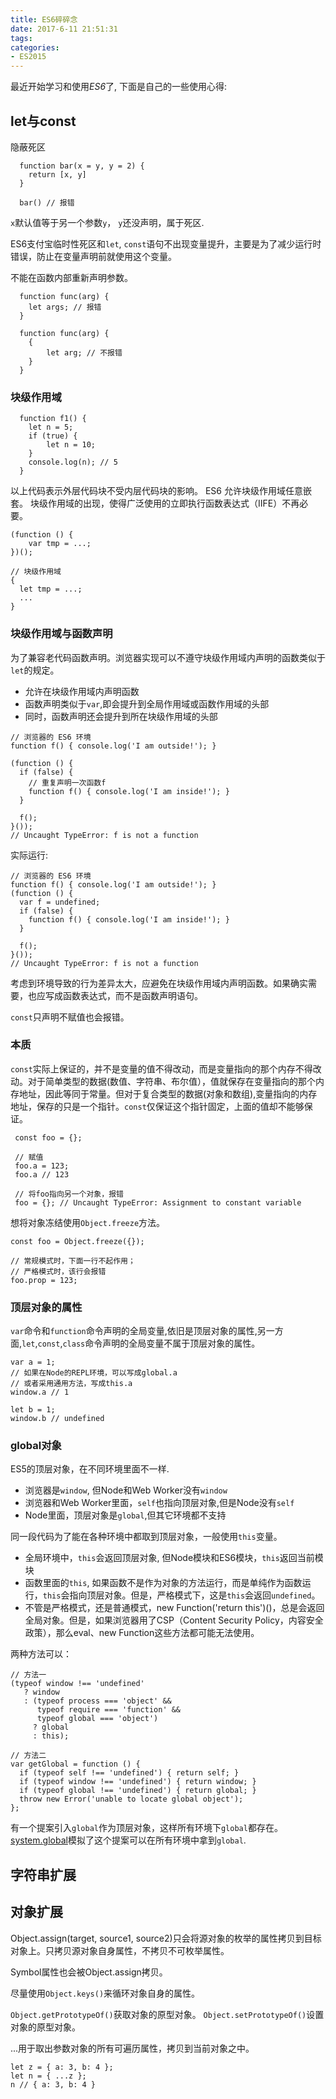 ```yaml
---
title: ES6碎碎念
date: 2017-6-11 21:51:31
tags:
categories:
- ES2015
---
```


最近开始学习和使用*ES6*了, 下面是自己的一些使用心得:

## let与const

隐蔽死区

```
  function bar(x = y, y = 2) {
    return [x, y]
  }

  bar() // 报错
```

`x`默认值等于另一个参数`y`， `y`还没声明，属于死区.

ES6支付宝临时性死区和`let`, `const`语句不出现变量提升，主要是为了减少运行时错误，防止在变量声明前就使用这个变量。

不能在函数内部重新声明参数。

```
  function func(arg) {
  	let args; // 报错
  }

  function func(arg) {
  	{
  		let arg; // 不报错
  	}
  }
```

### 块级作用域

```
  function f1() {
  	let n = 5;
  	if (true) {
  		let n = 10;
  	}
  	console.log(n); // 5
  }
```

以上代码表示外层代码块不受内层代码块的影响。
ES6 允许块级作用域任意嵌套。
块级作用域的出现，使得广泛使用的立即执行函数表达式（IIFE）不再必要。

```
(function () {
	var tmp = ...;
})();

// 块级作用域
{
  let tmp = ...;
  ...
}
```

### 块级作用域与函数声明

为了兼容老代码函数声明。浏览器实现可以不遵守块级作用域内声明的函数类似于`let`的规定。

- 允许在块级作用域内声明函数
- 函数声明类似于`var`,即会提升到全局作用域或函数作用域的头部
- 同时，函数声明还会提升到所在块级作用域的头部

```
// 浏览器的 ES6 环境
function f() { console.log('I am outside!'); }

(function () {
  if (false) {
    // 重复声明一次函数f
    function f() { console.log('I am inside!'); }
  }

  f();
}());
// Uncaught TypeError: f is not a function
```

实际运行:

```
// 浏览器的 ES6 环境
function f() { console.log('I am outside!'); }
(function () {
  var f = undefined;
  if (false) {
    function f() { console.log('I am inside!'); }
  }

  f();
}());
// Uncaught TypeError: f is not a function
```

考虑到环境导致的行为差异太大，应避免在块级作用域内声明函数。如果确实需要，也应写成函数表达式，而不是函数声明语句。

`const`只声明不赋值也会报错。

### 本质

`const`实际上保证的，并不是变量的值不得改动，而是变量指向的那个内存不得改动。对于简单类型的数据(数值、字符串、布尔值），值就保存在变量指向的那个内存地址，因此等同于常量。但对于复合类型的数据(对象和数组),变量指向的内存地址，保存的只是一个指针。`const`仅保证这个指针固定，上面的值却不能够保证。

```
 const foo = {};

 // 赋值
 foo.a = 123;
 foo.a // 123

 // 将foo指向另一个对象，报错
 foo = {}; // Uncaught TypeError: Assignment to constant variable
```

想将对象冻结使用`Object.freeze`方法。

```
const foo = Object.freeze({});

// 常规模式时，下面一行不起作用；
// 严格模式时，该行会报错
foo.prop = 123;
```

### 顶层对象的属性

`var`命令和`function`命令声明的全局变量,依旧是顶层对象的属性,另一方面,`let`,`const`,`class`命令声明的全局变量不属于顶层对象的属性。

```
var a = 1;
// 如果在Node的REPL环境，可以写成global.a
// 或者采用通用方法，写成this.a
window.a // 1

let b = 1;
window.b // undefined
```

### global对象

ES5的顶层对象，在不同环境里面不一样.

- 浏览器是`window`, 但Node和Web Worker没有`window`
- 浏览器和Web Worker里面，`self`也指向顶层对象,但是Node没有`self`
- Node里面，顶层对象是`global`,但其它环境都不支持

同一段代码为了能在各种环境中都取到顶层对象，一般使用`this`变量。

- 全局环境中，`this`会返回顶层对象, 但Node模块和ES6模块，`this`返回当前模块
- 函数里面的`this`, 如果函数不是作为对象的方法运行，而是单纯作为函数运行，`this`会指向顶层对象。但是，严格模式下，这是`this`会返回`undefined`。
- 不管是严格模式，还是普通模式，new Function('return this')()，总是会返回全局对象。但是，如果浏览器用了CSP（Content Security Policy，内容安全政策），那么eval、new Function这些方法都可能无法使用。

两种方法可以：

```
// 方法一
(typeof window !== 'undefined'
   ? window
   : (typeof process === 'object' &&
      typeof require === 'function' &&
      typeof global === 'object')
     ? global
     : this);

// 方法二
var getGlobal = function () {
  if (typeof self !== 'undefined') { return self; }
  if (typeof window !== 'undefined') { return window; }
  if (typeof global !== 'undefined') { return global; }
  throw new Error('unable to locate global object');
};
```

有一个提案引入`global`作为顶层对象，这样所有环境下`global`都存在。
[system.global](https://github.com/ljharb/System.global)模拟了这个提案可以在所有环境中拿到`global`.

## 字符串扩展

## 对象扩展

Object.assign(target, source1, source2)只会将源对象的枚举的属性拷贝到目标对象上。只拷贝源对象自身属性，不拷贝不可枚举属性。

Symbol属性也会被Object.assign拷贝。

尽量使用`Object.keys()`来循环对象自身的属性。

`Object.getPrototypeOf()`获取对象的原型对象。
`Object.setPrototypeOf()`设置对象的原型对象。

...用于取出参数对象的所有可遍历属性，拷贝到当前对象之中。

```
let z = { a: 3, b: 4 };
let n = { ...z };
n // { a: 3, b: 4 }
```
